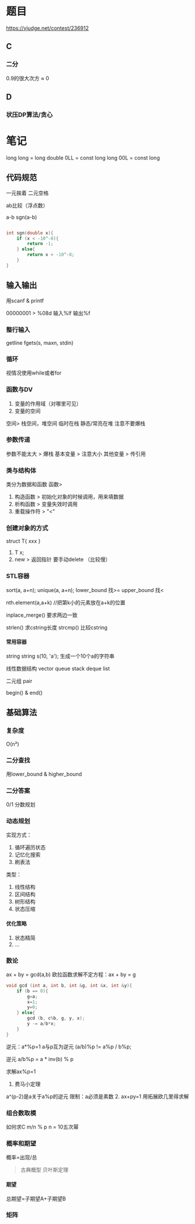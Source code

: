 # 题目

https://vjudge.net/contest/236912

## C


### 二分

0.9的很大次方 ≈ 0

## D

### 状压DP算法/贪心

# 笔记

long long = long double
0LL = const long long
00L = const long

## 代码规范

一元挨着 二元空格

ab比较（浮点数）

a-b sgn(a-b)

```cpp

int sgn(double x){
    if (x < -10^-8){
        return -1;
    } else{
        return x > -10^-8;
    }
}

```
## 输入输出
用scanf & printf

00000001 > %08d
输入%lf 输出%f

### 整行输入

getline
fgets(s, maxn, stdin)

### 循环

视情况使用while或者for

### 函数与DV
1. 变量的作用域（对哪里可见）
2. 变量的空间

空间> 栈空间，堆空间
临时在栈
静态/常亮在堆
注意不要爆栈

### 参数传递
参数不能太大 > 爆栈
基本变量 > 注意大小
其他变量 > 传引用

### 类与结构体
类分为数据和函数
函数>
1. 构造函数 > 初始化对象的时候调用，用来填数据
2. 析构函数 > 变量失效时调用
3. 重载操作符 > "<"

### 创建对象的方式
struct T{
    xxx
}
1. T x;
2. new > 返回指针 要手动delete （比较慢）

### STL容器

<algorithm>

sort(a, a+n);
unique(a, a+n);
lower_bound 找>=
upper_bound 找<

nth.element(a,a+k) //把第k小的元素放在a+k的位置

inplace_merge() 要求两边一致

<cstring>
strlen() 求cstring长度
strcmp() 比较cstring

#### 常用容器

string
string s(10, 'a'); 生成一个10个a的字符串

线性数据结构
vector queue stack deque list

二元组
pair

begin() & end()

## 基础算法

### 复杂度
O(n²)

### 二分查找
用lower_bound & higher_bound

### 二分答案

0/1 分数规划

### 动态规划

实现方式：
1. 循环遍历状态
2. 记忆化搜索
3. 刷表法

类型：
1. 线性结构
2. 区间结构
3. 树形结构
4. 状态压缩

#### 优化策略

1. 状态精简
2. ...

### 数论
ax + by = gcd(a,b)
欧拉函数求解不定方程：ax + by = g
```cpp
void gcd (int a, int b, int &g, int &x, int &y){
    if (b == 0){
        g=a;
        x=1;
        y=0;
    } else{
        gcd (b, c%b, g, y, x);
        y -= a/b*x;
    }
}
```
逆元：a*%p=1 a与p互为逆元
(a/b)%p != a%p / b%p;

逆元
a/b%p = a * inv(b) % p

求解ax%p=1

1. 费马小定理

a^(p-2)是a关于a%p的逆元
限制：a必须是素数
2. ax+py=1 用拓展欧几里得求解

### 组合数取模

如何求C m/n % p n = 10五次幂

### 概率和期望

概率=出现/总

>古典概型
>贝叶斯定理

#### 期望
总期望=子期望A+子期望B

### 矩阵


